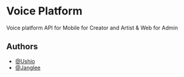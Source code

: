 
# Voice Platform

Voice platform API for Mobile for Creator and Artist & Web for Admin


## Authors

- [@Ushio](https://www.facebook.com/ngvbach2000/)
- [@Janglee](https://www.facebook.com/profile.php?id=100015361861288)

  